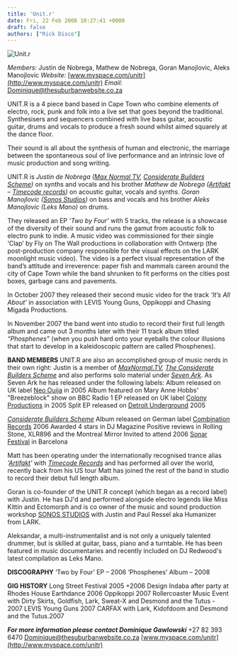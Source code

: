 ```yaml
---
title: 'Unit.r'
date: Fri, 22 Feb 2008 10:27:41 +0000
draft: false
authors: ["Rick Disco"]
---
```


![Unit.r](/wp-content/uploads/2008/02/unit-r-band.jpg)

_Members:_ Justin de Nobrega, Mathew de Nobrega, Goran Manojlovic, Aleks Manojlovic _Website:_ [www.myspace.com/unitr](http://www.myspace.com/unitr) _Email:_ Dominique@thesuburbanwebsite.co.za

UNIT.R is a 4 piece band based in Cape Town who combine elements of electro, rock, punk and folk into a live set that goes beyond the traditional. Synthesisers and sequencers combined with live bass guitar, acoustic guitar, drums and vocals to produce a fresh sound whilst aimed squarely at the dance floor.

Their sound is all about the synthesis of human and electronic, the marriage between the spontaneous soul of live performance and an intrinsic love of music production and song writing.

UNIT.R is _Justin de Nobrega ([Max Normal TV](http://www.maxnormal.tv/), [Considerate Builders Scheme](/artists/cbs))_ on synths and vocals and his brother _Mathew de Nobrega ([Artifakt](http://www.discogs.com/artist/Artifakt) – [Timecode records](http://www.timecode.co.za))_ on acoustic guitar, vocals and synths. _Goran Manojlovic ([Sonos Studios](http://www.sonosstudios.com))_ on bass and vocals and his brother _Aleks Manojlovic (Leks Mano)_ on drums.

They released an EP _‘Two by Four’_ with 5 tracks, the release is a showcase of the diversity of their sound and runs the gamut from acoustic folk to electro punk to indie. A music video was commissioned for their single ‘Clap’ by Fly on The Wall productions in collaboration with Ontwerp (the post-production company responsible for the visual effects on the LARK moonlight music video). The video is a perfect visual representation of the band’s attitude and irreverence: paper fish and mammals careen around the city of Cape Town while the band shrunken to fit performs on the cities post boxes, garbage cans and pavements.

In October 2007 they released their second music video for the track _‘It’s All About’_ in association with LEVIS Young Guns, Oppikoppi and Chasing Migada Productions.

In November 2007 the band went into studio to record their first full length album and came out 3 months later with their 11 track album titled _“Phosphenes”_ (when you push hard onto your eyeballs the colour illusions that start to develop in a kaleidoscopic pattern are called Phosphenes).

**BAND MEMBERS** UNIT.R are also an accomplished group of music nerds in their own right: Justin is a member of _[MaxNormal.TV](http://www.maxnormal.tv/), [The Considerate Builders Scheme](/artists/cbs)_ and also performs solo material under _[Seven Ark](http://www.discogs.com/artist/Seven+Ark)_. As Seven Ark he has released under the following labels: Album released on UK label [Neo Ouija](http://www.neoouija.com/) in 2005 Album featured on Mary Anne Hobbs' "Breezeblock" show on BBC Radio 1 EP released on UK label [Colony Productions](http://www.colonyproductions.net/) in 2005 Split EP released on [Detroit Underground](http://www.detroitunderground.net/) 2005

_[Considerate Builders Scheme](/artists/cbs)_ Album released on German label [Combination Records](http://www.combination-rec.com/) 2006 Awarded 4 stars in DJ Magazine Positive reviews in Rolling Stone, XLR896 and the Montreal Mirror Invited to attend 2006 [Sonar Festival](http://www.sonar.es/) in Barcelona

Matt has been operating under the internationally recognised trance alias _'[Artifakt](http://www.discogs.com/artist/Artifakt)'_ with [_Timecode Records_](http://www.timecode.co.za) and has performed all over the world, recently back from his US tour Matt has joined the rest of the band in studio to record their debut full length album.

Goran is co-founder of the UNIT.R concept (which began as a record label) with Justin. He has DJ'd and performed alongside electro legends like Miss Kittin and Ectomorph and is co owner of the music and sound production workshop [SONOS STUDIOS](http://www.sonosstudios.com) with Justin and Paul Ressel aka Humanizer from LARK.

Aleksandar, a multi-instrumentalist and is not only a uniquely talented drummer, but is skilled at guitar, bass, piano and a turntable. He has been featured in music documentaries and recently included on DJ Redwood's latest compilation as Leks Mano.

**DISCOGRAPHY** ‘Two by Four’ EP – 2006 ‘Phosphenes’ Album – 2008

**GIG HISTORY** Long Street Festival 2005 +2006 Design Indaba after party at Rhodes House Earthdance 2006 Oppikoppi 2007 Rollercoaster Music Event with Dirty Skirts, Goldfish, Lark, Sweat-X and Desmond and the Tutus - 2007 LEVIS Young Guns 2007 CARFAX with Lark, Kidofdoom and Desmond and the Tutus.2007

_**For more information please contact Dominique Gawlowski**_ +27 82 393 6470 Dominique@thesuburbanwebsite.co.za [www.myspace.com/unitr](http://www.myspace.com/unitr)